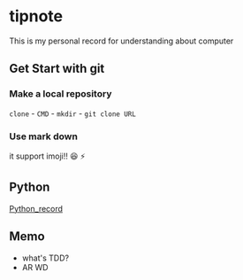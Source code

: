 # tipnote
This is my personal record for understanding about computer

## Get Start with git

### Make a local repository
`clone` - `CMD` - `mkdir` - `git clone URL`

### Use mark down
it support imoji!! :laughing: :zap:

## Python
[Python_record](https://github.com/audrl1010/Python)

## Memo

- what's TDD?
- AR WD